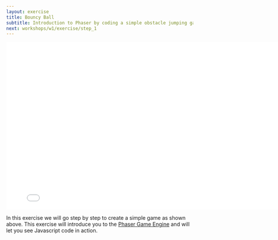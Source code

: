 ```yaml
---
layout: exercise
title: Bouncy Ball
subtitle: Introduction to Phaser by coding a simple obstacle jumping game
next: workshops/w1/exercise/step_1
---
```

<iframe src="{{ "workshops/w1/bouncy-ball" | relative_url }}" height="450" width="800" frameBorder="0"></iframe>

In this exercise we will go step by step to create a simple game as shown above. 
This exercise will introduce you to the [Phaser Game Engine](https://phaser.io/) and will let you see Javascript code in action.